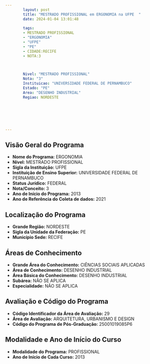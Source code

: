 ```yaml
---
        layout: post
        title: "MESTRADO PROFISSIONAL em ERGONOMIA na UFPE  "
        date: 2024-01-04 13:01:48
     
        tags:
        - MESTRADO PROFISSIONAL
        - "ERGONOMIA"
        - "UFPE"
        - "PE"
        - CIDADE:RECIFE
        - NOTA:3
        
       

        Nivel: "MESTRADO PROFISSIONAL"
        Nota: "3"
        Instituicao: "UNIVERSIDADE FEDERAL DE PERNAMBUCO"
        Estado: "PE"
        Area: "DESENHO INDUSTRIAL"
        Regiao: NORDESTE
        
        
        
        
        
        
---
```

## Visão Geral do Programa
- **Nome do Programa:** ERGONOMIA
- **Nível:** MESTRADO PROFISSIONAL
- **Sigla da Instituição:** UFPE
- **Instituição de Ensino Superior:** UNIVERSIDADE FEDERAL DE PERNAMBUCO
- **Status Jurídico:** FEDERAL
- **Nota/Conceito:** 3
- **Ano de Início do Programa:** 2013
- **Ano de Referência do Coleta de dados:** 2021

## Localização do Programa
- **Grande Região:** NORDESTE
- **Sigla da Unidade da Federação:** PE
- **Município Sede:** RECIFE

## Áreas de Conhecimento
- **Grande Área do Conhecimento:** CIÊNCIAS SOCIAIS APLICADAS
- **Área de Conhecimento:** DESENHO INDUSTRIAL
- **Área Básica do Conhecimento:** DESENHO INDUSTRIAL
- **Subárea:** NÃO SE APLICA
- **Especialidade:** NÃO SE APLICA

## Avaliação e Código do Programa
- **Código Identificador da Área de Avaliação:** 29
- **Área de Avaliação:** ARQUITETURA, URBANISMO E DESIGN
- **Código do Programa de Pós-Graduação:** 25001019085P6


## Modalidade e Ano de Início do Curso
- **Modalidade do Programa:** PROFISSIONAL
- **Ano de Início de Cada Curso:** 2013
